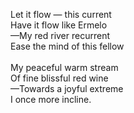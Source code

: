 Let it flow — this current<br/>
Have it flow like Ermelo<br/>
—My red river recurrent<br/>
Ease the mind of this fellow<br/>
<br/>
My peaceful warm stream<br/>
Of fine blissful red wine<br/>
—Towards a joyful extreme<br/>
I once more incline.<br/>
